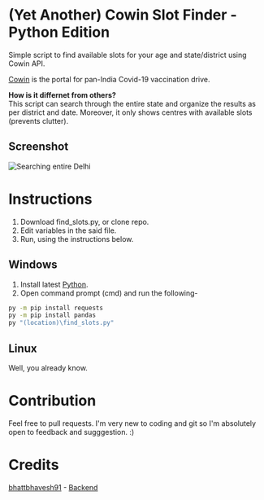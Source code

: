 # (Yet Another) Cowin Slot Finder - Python Edition
Simple script to find available slots for your age and state/district using Cowin API.

[Cowin](cowin.gov.in) is the portal for pan-India Covid-19 vaccination drive.

**How is it differnet from others?**  
This script can search through the entire state and organize the results as per district and date. Moreover, it only shows centres with available slots (prevents clutter).

## Screenshot
![Searching entire Delhi](https://i.imgur.com/XfdxlW0.png "Searching entire Delhi")
 
# Instructions
1. Download find_slots.py, or clone repo.
2. Edit variables in the said file.
3. Run, using the instructions below.

## Windows
1. Install latest [Python](https://www.python.org/downloads/windows/).
2. Open command prompt (cmd) and run the following-
```cmd
py -m pip install requests
py -m pip install pandas
py "(location)\find_slots.py"
```

## Linux
Well, you already know.	

# Contribution
Feel free to pull requests.
I'm very new to coding and git so I'm absolutely open to feedback and sugggestion. :)
 
# Credits
[bhattbhavesh91](https://github.com/bhattbhavesh91) - [Backend](https://github.com/bhattbhavesh91/cowin-vaccination-slot-availability/blob/main/cowin-api-availability.ipynb)
